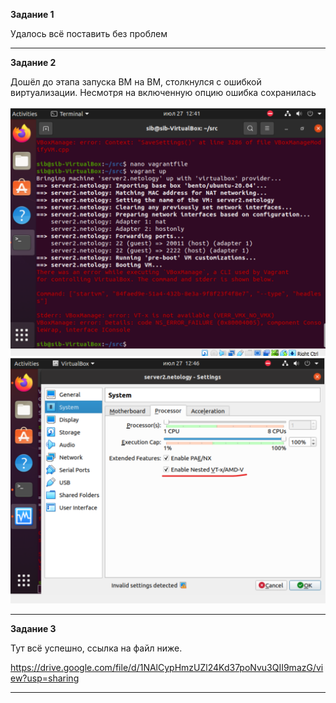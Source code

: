 **Задание 1**  

Удалось всё поставить без проблем

---

**Задание 2**

Дошёл до этапа запуска ВМ на ВМ, столкнулся с ошибкой виртуализации.
Несмотря на включенную опцию ошибка сохранилась

![Image alt](https://github.com/sibrael/Netology/blob/e60a359122169c8e6afb5dfc2240b0d96b3710ee/vagrant1.png)
![Image alt](https://github.com/sibrael/Netology/blob/e60a359122169c8e6afb5dfc2240b0d96b3710ee/vagrant2.png)
  

---

**Задание 3**  

Тут всё успешно, ссылка на файл ниже.

https://drive.google.com/file/d/1NAlCypHmzUZl24Kd37poNvu3QII9mazG/view?usp=sharing 

---
